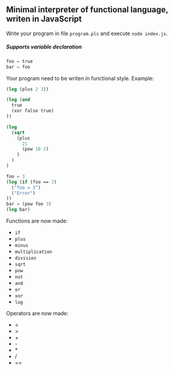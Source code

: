 ## Minimal interpreter of functional language, writen in JavaScript

Write your program in file `program.pls` and execute `node index.js`.

##### Supports variable declaration

```lisp
foo = true
bar = foo
```

Your program need to be writen in functional style. Example:

```lisp
(log (plus 2 3))
```

```lisp
(log (and
  true
  (xor false true)
))
```

```lisp
(log
  (sqrt
    (plus
      21
      (pow 10 2)
    )
  )
)
```

```lisp
foo = 3
(log (if (foo == 3)
  ("foo = 3")
  ("Error")
))
bar = (pow foo 3)
(log bar)
```

Functions are now made:

* `if`
* `plus`
* `minus`
* `multiplication`
* `division`
* `sqrt`
* `pow`
* `not`
* `and`
* `or`
* `xor`
* `log`

Operators are now made:

* <
* \>
* \+
* \-
* \*
* /
* ==
